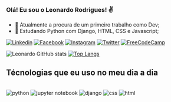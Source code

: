 ### Olá! Eu sou o Leonardo Rodrigues! ✌️

- 🔭 Atualmente a procura de um primeiro trabalho como Dev;
- 🌱 Estudando Python com Django, HTML, CSS e Javascript;

[![Linkedin](https://img.shields.io/badge/LinkedIn-0077B5?style=for-the-badge&logo=linkedin&logoColor=white)](https://www.linkedin.com/in/leonardorcost/)
[![Facebook](https://img.shields.io/badge/Facebook-1877F2?style=for-the-badge&logo=facebook&logoColor=white)](https://www.facebook.com/leonardo.rodriguesdacosta.3/)
[![Instagram](https://img.shields.io/badge/Instagram-E4405F?style=for-the-badge&logo=instagram&logoColor=white)](https://www.instagram.com/_leonhardc_/?hl=pt-br)
[![Twitter](https://img.shields.io/badge/Twitter-1DA1F2?style=for-the-badge&logo=twitter&logoColor=white)](https://twitter.com/Leonard44259772)
[![FreeCodeCamp](https://img.shields.io/badge/freecodecamp-27273D?style=for-the-badge&logo=freecodecamp&logoColor=white)](https://www.freecodecamp.org/portuguese/fcc260a7665-87e9-4660-949a-145441b66916)

![Leonardo GitHub stats](https://github-readme-stats.vercel.app/api?username=leonhardc&show_icons=true&theme=github_dark)
[![Top Langs](https://github-readme-stats.vercel.app/api/top-langs/?username=leonhardc&langs_count=8&layout=compact&show_icons=true&theme=github_dark)](https://github.com/anuraghazra/github-readme-stats)

## Técnologias que eu uso no meu dia a dia
<div style="display: inline_block">
    <br>
    <img src="https://img.shields.io/badge/Python-14354C?style=for-the-badge&logo=python&logoColor=white" 
    alt="python">
    <img src="https://img.shields.io/badge/Made%20with-Jupyter-orange?style=for-the-badge&logo=Jupyter" 
    alt="jupyter notebook">
    <img src="https://img.shields.io/badge/Django-092E20?style=for-the-badge&logo=django&logoColor=white" 
    alt="django">
    <img src="https://img.shields.io/badge/CSS3-1572B6?style=for-the-badge&logo=css3&logoColor=white" 
    alt="css">
    <img src="https://img.shields.io/badge/HTML5-E34F26?style=for-the-badge&logo=html5&logoColor=white" 
    alt="html">
    <br>
</div>
